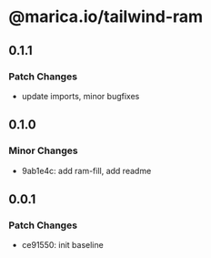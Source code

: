 # @marica.io/tailwind-ram

## 0.1.1

### Patch Changes

- update imports, minor bugfixes

## 0.1.0

### Minor Changes

- 9ab1e4c: add ram-fill, add readme

## 0.0.1

### Patch Changes

- ce91550: init baseline
